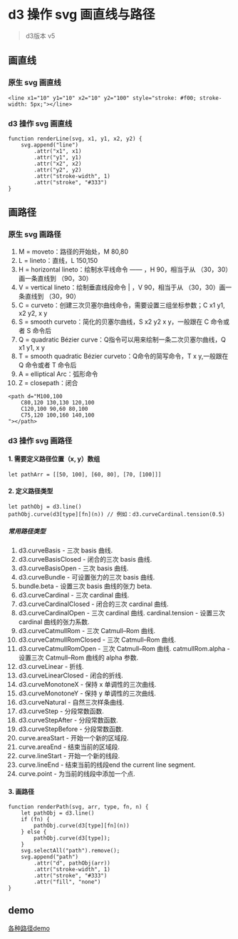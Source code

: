 
# d3 操作 svg 画直线与路径
> d3版本 v5

## 画直线
### 原生 svg 画直线

```
<line x1="10" y1="10" x2="10" y2="100" style="stroke: #f00; stroke-width: 5px;"></line>
```

### d3 操作 svg 画直线

```
function renderLine(svg, x1, y1, x2, y2) {
    svg.append("line")
        .attr("x1", x1)
        .attr("y1", y1)
        .attr("x2", x2)
        .attr("y2", y2)
        .attr("stroke-width", 1)
        .attr("stroke", "#333")
}
```

## 画路径
### 原生 svg 画路径
1. M = moveto：路径的开始处，M 80,80
2. L = lineto：直线，L 150,150
3. H = horizontal lineto：绘制水平线命令 —— ，H 90，相当于从 （30，30）画一条直线到 （90，30）
4. V = vertical lineto：绘制垂直线段命令 | ，V 90，相当于从 （30，30）画一条直线到 （30，90）
5. C = curveto：创建三次贝塞尔曲线命令，需要设置三组坐标参数；C x1 y1, x2 y2, x y
6. S = smooth curveto：简化的贝塞尔曲线，S x2 y2 x y，一般跟在 C 命令或者 S 命令后
7. Q = quadratic Bézier curve：Q指令可以用来绘制一条二次贝塞尔曲线，Q x1 y1, x y
8. T = smooth quadratic Bézier curveto：Q命令的简写命令，T x y,一般跟在 Q 命令或者 T 命令后
9. A = elliptical Arc：弧形命令
10. Z = closepath：闭合

```
<path d="M100,100 
    C80,120 130,130 120,100
    C120,100 90,60 80,100
    C75,120 100,160 140,100
"></path>
```

### d3 操作 svg 画路径

#### 1. 需要定义路径位置（x, y）数组

```
let pathArr = [[50, 100], [60, 80], [70, [100]]]
```

#### 2. 定义路径类型

```
let pathObj = d3.line()
pathObj.curve(d3[type][fn](n)) // 例如：d3.curveCardinal.tension(0.5)
```

##### 常用路径类型
1. d3.curveBasis - 三次 basis 曲线.
2. d3.curveBasisClosed - 闭合的三次 basis 曲线.
3. d3.curveBasisOpen - 三次 basis 曲线.
4. d3.curveBundle - 可设置张力的三次 basis 曲线.
5. bundle.beta - 设置三次 basis 曲线的张力 beta.
6. d3.curveCardinal - 三次 cardinal 曲线.
7. d3.curveCardinalClosed - 闭合的三次 cardinal 曲线.
8. d3.curveCardinalOpen - 三次 cardinal 曲线.
    cardinal.tension - 设置三次 cardinal 曲线的张力系数.
9. d3.curveCatmullRom - 三次 Catmull–Rom 曲线.
10. d3.curveCatmullRomClosed - 三次 Catmull–Rom 曲线.
11. d3.curveCatmullRomOpen - 三次 Catmull–Rom 曲线.
    catmullRom.alpha - 设置三次 Catmull–Rom 曲线的 alpha 参数.
12. d3.curveLinear - 折线.
13. d3.curveLinearClosed - 闭合的折线.
14. d3.curveMonotoneX - 保持 x 单调性的三次曲线.
15. d3.curveMonotoneY - 保持 y 单调性的三次曲线.
16. d3.curveNatural - 自然三次样条曲线.
17. d3.curveStep - 分段常数函数.
18. d3.curveStepAfter - 分段常数函数.
19. d3.curveStepBefore - 分段常数函数.
20. curve.areaStart - 开始一个新的区域段.
21. curve.areaEnd - 结束当前的区域段.
22. curve.lineStart - 开始一个新的线段.
23. curve.lineEnd - 结束当前的线段end the current line segment.
24. curve.point - 为当前的线段中添加一个点.

#### 3. 画路径

```
function renderPath(svg, arr, type, fn, n) {
    let pathObj = d3.line()
    if (fn) {
        pathObj.curve(d3[type][fn](n))
    } else {
        pathObj.curve(d3[type]);
    }
    svg.selectAll("path").remove();
    svg.append("path")
        .attr("d", pathObj(arr))
        .attr("stroke-width", 1)
        .attr("stroke", "#333")
        .attr("fill", "none")
}
```

## demo
[各种路径demo](tomz.club/projects/2020-03/d308.html)